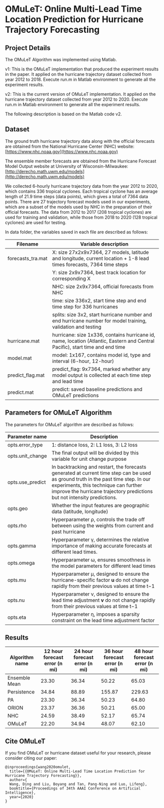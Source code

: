 # OMuLeT: Online Multi-Lead Time Location Prediction for Hurricane Trajectory Forecasting

## Project Details

The OMuLeT Algorithm was implemented using Matlab.

v1: This is the OMuLeT implementation that produced the experiment results in the paper. It applied on the hurricane trajectory dataset collected from year 2012 to 2018. Execute run.m in Matlab environment to generate all the experiment results.

v2: This is the current version of OMuLeT implementation. It applied on the hurricane trajectory dataset collected from year 2012 to 2020. Execute run.m in Matlab environment to generate all the experiment results.

The following description is based on the Matlab code v2.

## Dataset

The ground truth hurricane trajectory data along with the official forecasts are obtained from the National Hurricane Center (NHC) website: [https://www.nhc.noaa.gov](https://www.nhc.noaa.gov)

The ensemble member forecasts are obtained from the Hurricane Forecast Model Output website at University of Wisconsin-Milwaukee: [http://derecho.math.uwm.edu/models](http://derecho.math.uwm.edu/models)

We collected 6-hourly hurricane trajectory data from the year 2012 to 2020, which contains 336 tropical cyclones. Each tropical cyclone has an average length of 21.9 time steps (data points), which gives a total of 7364 data points. There are 27 trajectory forecast models used in our experiments, which are a subset of the models used by NHC in the preparation of their official forecasts. The data from 2012 to 2017 (208 tropical cyclones) are used for  training and validation, while those from 2018 to 2020 (128 tropical cyclones) are used for testing.

In data folder, the variables saved in each file are described as follows:

| Filename          | Variable description                                         |
| ----------------- | ------------------------------------------------------------ |
| forecasts_tra.mat | X: size 27x2x9x7364, 27 models, latitude and longitude, current location + 1-8 lead times forecasts, 7364 time steps |
|                   | Y: size 2x9x7364, best track location for corresponding X    |
|                   | NHC: size 2x9x7364, official forecasts from NHC              |
|                   | time: size 336x2,  start time step and end time step for 336 hurricanes |
|                   | splits: size 3x2, start hurricane number and end hurricane number for model training, validation and testing |
| hurricane.mat     | hurricane: size 1x336, contains hurricane id, name, location (Atlantic, Eastern and Central Pacific), start time and end time |
| model.mat         | model: 1x167, contains model id, type and interval (6-hour, 12-hour) |
| predict_flag.mat  | predict_flag: 9x7364, marked whether any model output is collected at each time step and lead time |
| predict.mat       | predict: saved baseline predictions and OMuLeT predictions   |

## Parameters for OMuLeT Algorithm

The parameters for OMuLeT algorithm are described as follows:

| Parameter name   | Description                                                  |
| ---------------- | ------------------------------------------------------------ |
| opts.error_type  | 1: distance loss, 2: L1 loss, 3: L2 loss                     |
| opts.unit_change | The final output will be divided by this variable for unit change purpose |
| opts.use_predict | In backtracking and restart, the forecasts generated at current time step can be used as ground truth in the past time step. In our experiments, this technique can further improve the hurricane trajectory predictions but not intensity predictions. |
| opts.geo         | Whether the input features are geographic data (latitude, longitude) |
| opts.rho         | Hyperparameter ρ, controls the trade off between using the weights from current and past hurricane |
| opts.gamma       | Hyperparameter γ, determines the relative importance of making accurate forecasts at different lead times. |
| opts.omega       | Hyperparameter ω, ensures smoothness in the model parameters for different lead times |
| opts.mu          | Hyperparameter μ, designed to ensure the hurricane-specific factor **u** do not change rapidly from their previous values at time t−1 |
| opts.nu          | Hyperparameter ν, designed to ensure the lead time adjustment **v** do not change rapidly from their previous values at time t−1 |
| opts.eta         | Hyperparameter η, imposes a  sparsity constraint on the lead time adjustment factor |

## Results

| Algorithm name | 12 hour forecast error (n mi) | 24 hour forecast error (n mi) | 36 hour forecast error (n mi) | 48 hour forecast error (n mi) |
| -------------- | ----------------------------- | ----------------------------- | ----------------------------- | ----------------------------- |
| Ensemble Mean  | 23.30                         | 36.34                         | 50.22                         | 65.03                         |
| Persistence    | 34.84                         | 88.89                         | 155.87                        | 229.63                        |
| PA             | 23.30                         | 36.34                         | 50.23                         | 64.80                         |
| ORION          | 23.37                         | 36.36                         | 50.21                         | 65.00                         |
| NHC            | 24.59                         | 38.49                         | 52.17                         | 65.74                         |
| OMuLeT         | 22.20                         | 34.94                         | 48.07                         | 62.10                         |

## Cite OMuLeT

If you find OMuLeT or hurricane dataset useful for your research, please consider citing our paper:

```
@inproceedings{wang2020omulet,
  title={{OMuLeT: Online Multi-Lead Time Location Prediction for Hurricane Trajectory Forecasting}},
  author={
  Wang, Ding and Liu, Boyang and Tan, Pang-Ning and Luo, Lifeng},
  booktitle={Proceedings of 34th AAAI Conference on Artificial Intelligence},
  year={2020}
}
```

